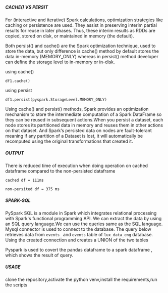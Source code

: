 ##### CACHE() VS PERSIT
For (interactive and iterative) Spark calculations, optimization strategies like caching or persistence are used. They assist in preserving interim partial results for reuse in later phases. Thus, these interim results as RDDs are copied, stored on disk, or maintained in memory (the default).

Both persist() and cache() are the Spark optimization technique, used to store the data, but only difference is cache() method by default stores the data in-memory (MEMORY_ONLY) whereas in persist() method developer can define the storage level to in-memory or in-disk.

using cache()
```
df1.cache()
````
using persist
```
df1.persist(pyspark.StorageLevel.MEMORY_ONLY)
```
Using cache() and persist() methods, Spark provides an optimization mechanism to store the intermediate computation of a Spark DataFrame so they can be reused in subsequent actions.When you persist a dataset, each node stores its partitioned data in memory and reuses them in other actions on that dataset. And Spark’s persisted data on nodes are fault-tolerant meaning if any partition of a Dataset is lost, it will automatically be recomputed using the original transformations that created it.

##### OUTPUT
There is reduced time of execution when doing operation on cached dataframe compared to the non-persisted dataframe

```cached df = 111ms```

```non-persited df = 375 ms```


##### SPARK-SQL
PySpark SQL is a module in Spark which integrates relational processing with Spark's functional programming API.
We can extract the data by using an SQL query language.We can use the queries same as the SQL language.
Mysql connector is used to connect to the database. The query below retrieves data from ```events_```  and ```events``` table of ```lux_data_eng``` database. Using the created connection and creates a UNION of the two tables

Pyspark is used to covert the pandas dataframe to a spark dataframe , which shows the result of query.

##### USAGE
clone the repository,activate the python venv,install the requirements,run the scripts






